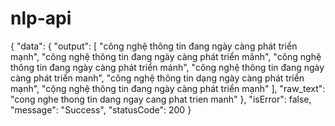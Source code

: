 # nlp-api

{
    "data": {
        "output": [
            "công nghệ thông tin đang ngày càng phát triển mạnh",
            "công nghệ thông tin đang ngày càng phát triển mãnh",
            "công nghệ thông tin đang ngày càng phát triển mánh",
            "công nghệ thông tin đang ngày càng phát triển manh",
            "công nghệ thông tin dạng ngày càng phát triển mạnh",
            "cộng nghệ thông tin đang ngày càng phát triển mạnh"
        ],
        "raw_text": "cong nghe thong tin dang ngay cang phat trien manh"
    },
    "isError": false,
    "message": "Success",
    "statusCode": 200
}